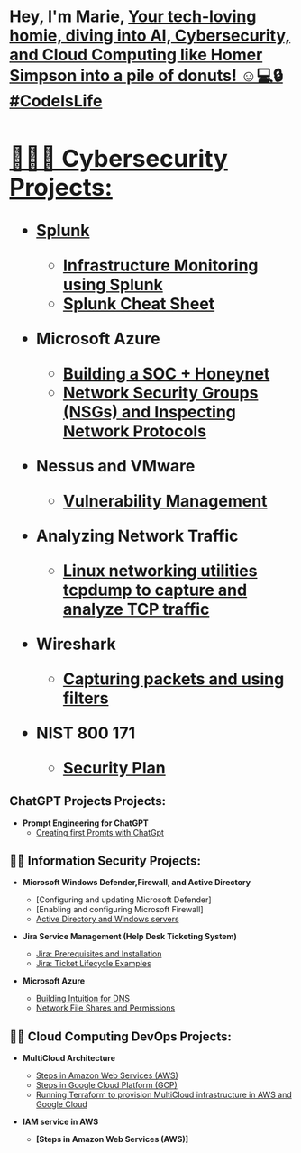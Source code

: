 <h1>Hey, I'm Marie, <a href="https://www.linkedin.com/in/marie-s-03b061239/"> Your tech-loving homie, diving into AI, Cybersecurity, and Cloud Computing like Homer Simpson into a pile of donuts! ☺️💻🔒 #CodeIsLife

  
<h2>👮🏾‍♂️ Cybersecurity Projects:</h2>

- <b>Splunk</b>
  - [Infrastructure Monitoring using Splunk](https://github.com/itsims007/infastructure-monitoring-using-Splunk)
  - [Splunk Cheat Sheet](https://github.com/itsims007/Splunk-Cheat-Sheet)

- <b>Microsoft Azure</b>
  - [Building a SOC + Honeynet](https://github.com/itsims007/AzureCloud-SOC-Honeynet)
  - [Network Security Groups (NSGs) and Inspecting Network Protocols](https://github.com/itsims007/azure-network-protocols)
 
- <b>Nessus and VMware</b>
  - [Vulnerability Management](https://github.com/itsims007/Vulnerability-Managment)

- <b>Analyzing Network Traffic</b>
  - [Linux networking utilities tcpdump to capture and analyze TCP traffic](https://github.com/itsims007/Analyzing-Network-Traffic-with-TCPDump/tree/main)

- <b> Wireshark</b>
  - [Capturing packets and using filters](https://github.com/itsims007/Capturing-packets-and-using-filters)

- <b>NIST 800 171</b>
    - [Security Plan](https://github.com/itsims007/NIST-800-171/tree/main)


<h2>ChatGPT Projects Projects:</h2>

- <b>Prompt Engineering for ChatGPT</b>
  - [Creating first Promts with ChatGpt](https://github.com/itsims007/First-PROMTS-/tree/main)


<h2>👨‍💻 Information Security Projects:</h2>

- <b>Microsoft Windows Defender,Firewall, and Active Directory</b>
  - [Configuring and updating Microsoft Defender]
  - [Enabling and configuring Microsoft Firewall]
  - [Active Directory and Windows servers](https://github.com/itsims007/configure-ad)
  
- <b>Jira Service Management (Help Desk Ticketing System)</b>
  - [Jira: Prerequisites and Installation](https://github.com/itsims007/Jira-Prerequisites-and-Installation)
  - [Jira: Ticket Lifecycle Examples](https://github.com/itsims007/Jira-Ticket-Lifecycle-Examples)
- <b>Microsoft Azure</b>
  - [Building Intuition for DNS](https://github.com/itsims007/Building-Intuition-for-DNS/tree/main)
  - [Network File Shares and Permissions](https://github.com/itsims007/Network-File-Shares-and-Permissions)

 
<h2>👨‍💻 Cloud Computing DevOps Projects:</h2>
  
- <b>MultiCloud Architecture</b>
  - [Steps in Amazon Web Services (AWS)](https://github.com/itsims007/Creating-the-terraform-en-1-user-using-the-IAM-service/tree/main)
  - [Steps in Google Cloud Platform (GCP)](https://github.com/itsims007/Steps-in-Google-Cloud-Platform-GCP-/tree/main)
  - [Running Terraform to provision MultiCloud infrastructure in AWS and Google Cloud](https://github.com/itsims007/Running-Terraform-to-provision-multicloud/tree/main)

- <b>IAM service in AWS
  - [Steps in Amazon Web Services (AWS)]
